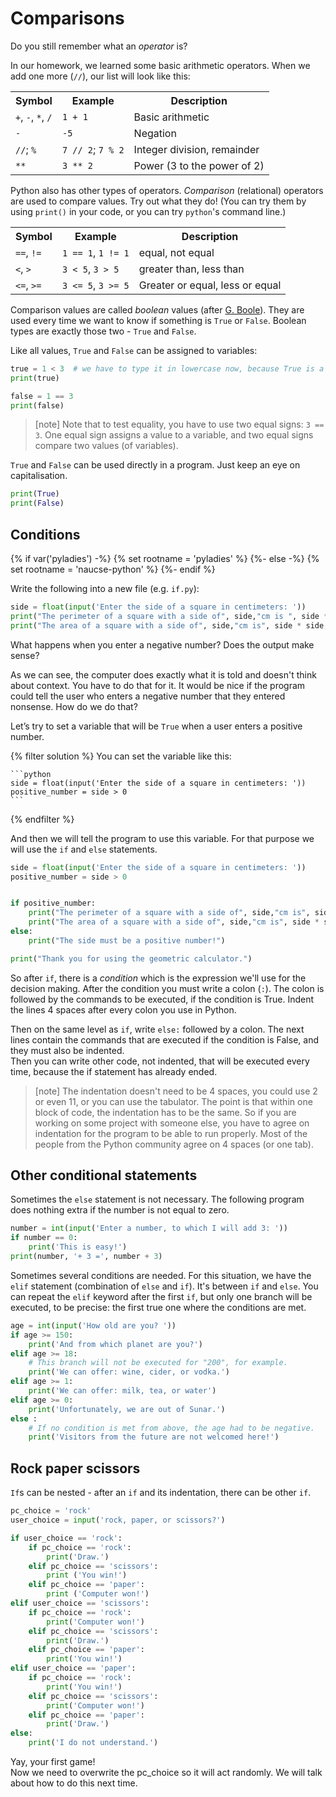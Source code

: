 # Comparisons

Do you still remember what an <em>operator</em> is?

In our homework, we learned some basic arithmetic operators.
When we add one more (`//`), our list will look like this:

<table class="table">
    <tr>
        <th>Symbol</th>
        <th>Example</th>
        <th>Description</th>
    </tr>
    <tr>
        <td><code>+</code>, <code>-</code>, <code>*</code>, <code>/</code></td>
        <td><code>1 + 1</code></td>
        <td>Basic arithmetic</td>
    </tr>
    <tr>
        <td><code>-</code></td>
        <td><code>-5</code></td>
        <td>Negation</td>
    </tr>
    <tr>
        <td><code>//</code>; <code>%</code></td>
        <td><code>7 // 2</code>; <code>7 % 2</code></td>
        <td>Integer division, remainder</td>
    </tr>
    <tr>
        <td><code>**</code></td>
        <td><code>3 ** 2</code></td>
        <td>Power (3 to the power of 2)</td>
    </tr>
</table>

Python also has other types of operators. *Comparison* (relational) 
operators are used to compare values.
Try out what they do!
(You can try them by using `print()` in your code,
or you can try `python`'s command line.)

<table class="table">
    <tr>
        <th>Symbol</th>
        <th>Example</th>
        <th>Description</th>
    </tr>
    <tr>
        <td><code>==</code>, <code>!=</code></td>
        <td><code>1 == 1</code>, <code>1 != 1</code></td>
        <td>equal, not equal</td>
    </tr>
    <tr>
        <td><code>&lt;</code>, <code>&gt;</code></td>
        <td><code>3 &lt; 5</code>, <code>3 &gt; 5</code></td>
        <td>greater than, less than</td>
    </tr>
    <tr>
        <td><code>&lt;=</code>, <code>&gt;=</code></td>
        <td><code>3 &lt;= 5</code>, <code>3 &gt;= 5</code></td>
        <td>Greater or equal, less or equal</td>
    </tr>
</table>

Comparison values are called *boolean* values
(after [G. Boole](http://en.wikipedia.org/wiki/George_Boole)).
They are used every time we want to know if something is `True` or `False`.
Boolean types are exactly those two - `True` and `False`.

Like all values, `True` and `False` can be assigned to variables:

```python
true = 1 < 3  # we have to type it in lowercase now, because True is a reserved word in Python
print(true)

false = 1 == 3
print(false)
```

> [note]
> Note that to test equality, you have to use two equal signs: `3 == 3`.
> One equal sign assigns a value to a variable, and two equal signs
> compare two values (of variables).

<code>True</code> and <code>False</code> 
can be used directly in a program.
Just keep an eye on capitalisation.

```python
print(True)
print(False)
```

## Conditions

{% if var('pyladies') -%}
{% set rootname = 'pyladies' %}
{%- else -%}
{% set rootname = 'naucse-python' %}
{%- endif %}

Write the following into a new file (e.g. `if.py`):

```python
side = float(input('Enter the side of a square in centimeters: '))
print("The perimeter of a square with a side of", side,"cm is ", side * 4,"cm.")
print("The area of a square with a side of", side,"cm is", side * side, "cm2.")
```

What happens when you enter a negative number? Does the output make sense?

As we can see, the computer does exactly what it is told and doesn't
think about context. You have to do that for it.
It would be nice if the program could tell the user who enters
a negative number that they entered nonsense.
How do we do that?

Let’s try to set a variable that will be `True` when a user enters a positive number.

{% filter solution %}
    You can set the variable like this:

    ```python
    side = float(input('Enter the side of a square in centimeters: '))
    positive_number = side > 0
    ```
{% endfilter %}

And then we will tell the program to use this variable. 
For that purpose we will use the `if` and `else` statements.


```python
side = float(input('Enter the side of a square in centimeters: '))
positive_number = side > 0


if positive_number:
    print("The perimeter of a square with a side of", side,"cm is", side * 4,"cm.")
    print("The area of a square with a side of", side,"cm is", side * side, "cm2.")
else:
    print("The side must be a positive number!")

print("Thank you for using the geometric calculator.")

```

So after `if`, there is a *condition* which is the
expression we'll use for the decision making.
After the condition you must write a colon (`:`).
The colon is followed by the commands to be executed, if the condition is True.
Indent the lines 4 spaces after every colon you use in Python.

Then on the same level as `if`, write `else:` followed by a colon. The next lines
contain the commands that are executed if the condition is False, and they must also be indented.<br>
Then you can write other code, not indented, that will be executed every time, because
the if statement has already ended.

> [note]
> The indentation doesn't need to be 4 spaces, you could use 
> 2 or even 11, or you can use the tabulator. The point is that
> within one block of code, the indentation has to be the same.
> So if you are working on some project with someone else, you
> have to agree on indentation for the program 
> to be able to run properly. Most of the people
> from the Python community agree on 4 spaces (or one tab).


## Other conditional statements

Sometimes the `else` statement is not necessary.
The following program does nothing extra if the number is not equal to zero.

```python
number = int(input('Enter a number, to which I will add 3: '))
if number == 0:
    print('This is easy!')
print(number, '+ 3 =', number + 3)
```

Sometimes several conditions are needed. For this situation, we have the `elif` statement
(combination of `else` and `if`). It's between `if` and `else`.
You can repeat the `elif` keyword after the first `if`, but 
only one branch will be executed, to be precise: the first true one
where the conditions are met. 


```python
age = int(input('How old are you? '))
if age >= 150:
    print('And from which planet are you?')
elif age >= 18:
    # This branch will not be executed for "200", for example.
    print('We can offer: wine, cider, or vodka.')
elif age >= 1:
    print('We can offer: milk, tea, or water')
elif age >= 0:
    print('Unfortunately, we are out of Sunar.')
else :
    # If no condition is met from above, the age had to be negative.
    print('Visitors from the future are not welcomed here!')
```

## Rock paper scissors

`If`s can be nested - after an `if` and its indentation, there can be other `if`.


```python
pc_choice = 'rock'
user_choice = input('rock, paper, or scissors?')

if user_choice == 'rock':
    if pc_choice == 'rock':
        print('Draw.')
    elif pc_choice == 'scissors':
        print ('You win!')
    elif pc_choice == 'paper':
        print ('Computer won!')
elif user_choice == 'scissors':
    if pc_choice == 'rock':
        print('Computer won!')
    elif pc_choice == 'scissors':
        print('Draw.')
    elif pc_choice == 'paper':
        print('You win!')
elif user_choice == 'paper':
    if pc_choice == 'rock':
        print('You win!')
    elif pc_choice == 'scissors':
        print('Computer won!')
    elif pc_choice == 'paper':
        print('Draw.')
else:
    print('I do not understand.')

```

Yay, your first game!<br>
Now we need to overwrite the pc_choice so it will act
randomly. We will talk about how to do this next time.
